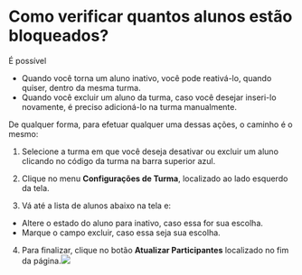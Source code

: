 # Como verificar quantos alunos estão bloqueados?

É possível 


  * Quando você torna um aluno inativo, você pode reativá-lo, quando quiser, dentro da mesma turma.
  * Quando você excluir um aluno da turma, caso você desejar inseri-lo novamente, é preciso adicioná-lo na turma manualmente.
 
De qualquer forma, para efetuar qualquer uma dessas ações, o caminho é o mesmo:

1. Selecione a turma em que você deseja desativar ou excluir um aluno clicando no código da turma na barra superior azul.

2. Clique no menu **Configurações de Turma**, localizado ao lado esquerdo da tela.

3. Vá até a lista de alunos abaixo na tela e:
  * Altere o estado do aluno para inativo, caso essa for sua escolha.
  * Marque o campo excluir, caso essa seja sua escolha.

4. Para finalizar, clique no botão **Atualizar Participantes** localizado no fim da página.![](https://raw.githubusercontent.com/mupi/readinweb-docs/master/images/remove-student.png)
